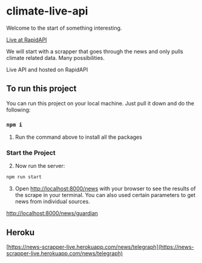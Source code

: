# climate-live-api

Welcome to the start of something interesting.

[Live at RapidAPI](https://rapidapi.com/PabloDeLaCruz1/api/live-climate-change14) 

We will start with a scrapper that goes through the news and only pulls climate related data. Many possibilities.  

Live API and hosted on RapidAPI

## To run this project

You can run this project on your local machine. Just pull it down and do the following:

### `npm i`

1. Run the command above to install all the packages

### Start the Project

2. Now run the server:

```bash
npm run start
```

3. Open [http://localhost:8000/news](http://localhost:8000/news) with your browser to see the results of the scrape in your terminal. You can also used certain parameters to get news from individual sources.

[http://localhost:8000/news/guardian](http://localhost:8000/news/guardian) 

## Heroku
[https://news-scrapper-live.herokuapp.com/news/telegraph](https://news-scrapper-live.herokuapp.com/news/telegraph) 



